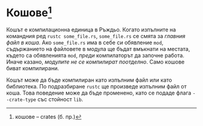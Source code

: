# Кошове[^crates]

Кошът е компилационна единица в Ръждьо. Когато изпълните на командния ред
`rustc some_file.rs`, `some_file.rs` се смята за *главния файл в коша*. Ако
`some_file.rs` има в себе си обявление `mod`, съдържанието на файловете в модула
ще бъдат вмъкнати на местата, където са обявленията `mod`, *преди* компилаторът
да започне работа. Иначе казано, *модулите не се компилират поотделно*. Само
кошове биват компилирани.

Кошът може да бъде компилиран като изпълним файл или като библиотека. По
подразбиране `rustc` ще произведе изпълним файл от коша. Това поведение може да
бъде променено, като се подаде флага `--crate-type` със стойност `lib`.

[^crates]: кошове – crates (б. пр.)
